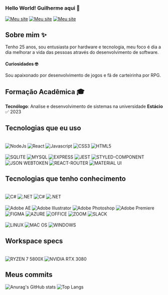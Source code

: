 ### Hello World! Guilherme aqui 🫡

[![Meu site](https://img.shields.io/website?url=https%3A%2F%2Fmodpacks.com.br%2F&up_message=UP&style=for-the-badge&label=modpacks.com.br)](https://guilhermejp.com)
[![Meu site](https://img.shields.io/website?url=https%3A%2F%2Fmodpacks.com.br%2F&up_message=UP&style=for-the-badge&label=modpacks.com.br)](https://modpacks.com.br)
[![Meu site](https://img.shields.io/badge/LinkedIn-0077B5?style=for-the-badge&logo=linkedin&logoColor=white)](https://www.linkedin.com/in/guimaxtr/)

## Sobre mim ✨

Tenho 25 anos, sou entusiasta por hardware e tecnologia, meu foco é dia a dia melhorar a vida das pessoas através do desenvolvimento de software.

#### Curiosidades 🤓

Sou apaixonado por desenvolvimento de jogos e fã de carteirinha por RPG.

## Formação Acadêmica 🎓
**Tecnólogo**: Analise e desenvolvimento de sistemas na universidade **Estácio** ✅ 2023


## Tecnologias que eu uso
<div style="display: inline_block"><br/>
    <img align="center" alt="NodeJs" src="https://img.shields.io/badge/Node.js-43853D?style=for-the-badge&logo=node.js&logoColor=white" />
    <img align="center" alt="React" src="https://img.shields.io/badge/React-20232A?style=for-the-badge&logo=react&logoColor=61DAFB"/>
    <img align="center" alt="Javascript" src="https://img.shields.io/badge/JavaScript-323330?style=for-the-badge&logo=javascript&logoColor=F7DF1E" />
    <img align="center" alt="CSS3" src="https://img.shields.io/badge/CSS3-1572B6?style=for-the-badge&logo=css3&logoColor=white" />
    <img align="center" alt="HTML5" src="https://img.shields.io/badge/HTML5-E34F26?style=for-the-badge&logo=html5&logoColor=white" />
    <br>
    <br>
    <img align="center" alt="SQLITE" src="https://img.shields.io/badge/SQLite-07405E?style=for-the-badge&logo=sqlite&logoColor=white" />
    <img align="center" alt="MYSQL" src="https://img.shields.io/badge/MySQL-005C84?style=for-the-badge&logo=mysql&logoColor=white" />
    <img align="center" alt="EXPRESS" src="https://img.shields.io/badge/Express.js-404D59?style=for-the-badge" />
    <img align="center" alt="JEST" src="https://img.shields.io/badge/Jest-323330?style=for-the-badge&logo=Jest&logoColor=white" />
    <img align="center" alt="STYLED-COMPONENT" src="https://img.shields.io/badge/styled--components-DB7093?style=for-the-badge&logo=styled-components&logoColor=white" />
    <img align="center" alt="JSON WEBTOKEN" src="https://img.shields.io/badge/json%20web%20tokens-323330?style=for-the-badge&logo=json-web-tokens&logoColor=pink" />
    <img align="center" alt="REACT-ROUTER" src="https://img.shields.io/badge/React_Router-CA4245?style=for-the-badge&logo=react-router&logoColor=white" />
    <img align="center" alt="MATERIAL UI" src="https://img.shields.io/badge/Material--UI-0081CB?style=for-the-badge&logo=material-ui&logoColor=white" />
</div>

## Tecnologias que tenho conhecimento

<div style="display: inline_block"><br/>
    <img align="center" alt="C#" src="https://img.shields.io/badge/C%23-239120?style=for-the-badge&logo=c-sharp&logoColor=white" />
    <img align="center" alt=".NET" src="https://img.shields.io/badge/.NET-5C2D91?style=for-the-badge&logo=.net&logoColor=white" />
    <img align="center" alt="C#" src="https://img.shields.io/badge/Java-ED8B00?style=for-the-badge&logo=openjdk&logoColor=white" />
    <img align="center" alt=".NET" src="https://img.shields.io/badge/MongoDB-4EA94B?style=for-the-badge&logo=mongodb&logoColor=white" />
    <br>
    <br>
    <img align="center" alt="Adobe AE" src="https://img.shields.io/badge/Adobe%20after%20affects-CF96FD?style=for-the-badge&logo=Adobe%20after%20effects&logoColor=393665" />
    <img align="center" alt="Adobe Illustrator" src="https://img.shields.io/badge/Adobe%20Illustrator-FF9A00?style=for-the-badge&logo=adobe%20illustrator&logoColor=white" />
    <img align="center" alt="Adobe Photoshop" src="https://img.shields.io/badge/Adobe%20Photoshop-31A8FF?style=for-the-badge&logo=Adobe%20Photoshop&logoColor=black"/>
    <img align="center" alt="Adobe Premiere" src="https://img.shields.io/badge/Adobe%20Premiere%20Pro-9999FF?style=for-the-badge&logo=Adobe%20Premiere%20Pro&logoColor=white" />
    <img align="center" alt="FIGMA" src="https://img.shields.io/badge/Figma-F24E1E?style=for-the-badge&logo=figma&logoColor=white" />
     <img align="center" alt="AZURE" src="https://img.shields.io/badge/Microsoft_Azure-0089D6?style=for-the-badge&logo=microsoft-azure&logoColor=white" />
    <img align="center" alt="OFFICE" src="https://img.shields.io/badge/Microsoft_Office-D83B01?style=for-the-badge&logo=microsoft-office&logoColor=white" />
    <img align="center" alt="ZOOM" src="https://img.shields.io/badge/Zoom-2D8CFF?style=for-the-badge&logo=zoom&logoColor=white" />
    <img align="center" alt="SLACK" src="https://img.shields.io/badge/Slack-4A154B?style=for-the-badge&logo=slack&logoColor=white" />
    <br>
    <br>
    <img align="center" alt="LINUX" src="https://img.shields.io/badge/Linux-FCC624?style=for-the-badge&logo=linux&logoColor=black" />
    <img align="center" alt="MAC OS" src="https://img.shields.io/badge/mac%20os-000000?style=for-the-badge&logo=apple&logoColor=white" />
    <img align="center" alt="WINDOWS" src="https://img.shields.io/badge/Windows-0078D6?style=for-the-badge&logo=windows&logoColor=white" />
 

</div>

## Workspace specs

<div style="display: inline_block"><br/>
    <img align="center" alt="RYZEN 7 5800X" src="https://img.shields.io/badge/AMD-Ryzen_7_5800X-ED1C24?style=for-the-badge&logo=amd&logoColor=white" />
    <img align="center" alt="NVIDIA RTX 3080" src="https://img.shields.io/badge/NVIDIA-RTX 3080-76B900?style=for-the-badge&logo=nvidia&logoColor=white" />
</div>

## Meus commits
![Anurag's GitHub stats](https://github-readme-stats.vercel.app/api?username=maxtherox&show_icons=true&theme=dracula)
![Top Langs](https://github-readme-stats.vercel.app/api/top-langs/?username=maxtherox&layout=compact&theme=dracula)
